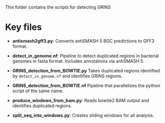 This folder contains the scripts for detecting GRINS

# Key files

* **antismash2gff3.py**: Converts antiSMASH 5 BGC predictions to GFF3 format.

* **detect_in_genome.nf**: Pipeline to detect duplicated regions in
bacterial genomes in fasta format. Includes annotations via antiSMASH 5.

* **GRINS_detection_from_BOWTIE.py** Takes duplicated regions identified by
`detect_in_genome.nf` and identifies GRINS regions.

* **GRINS_detection_from_BOWTIE.nf** Pipeline that parallelizes the python
script of the same name.

* **produce_windows_from_bam.py**: Reads bowtie2 BAM output and identifies
duplicated regions.

* **split_seq_into_windows.py**: Creates sliding windows for all analysis.
